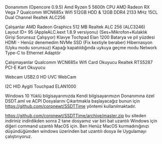 Donanımım (Opencore 0.9.5)
Amd Ryzen 5 5600h CPU
AMD Radeon RX Vega 7
Qualcomm WCN685x Wifi
512GB HDD & 12GB DDR4 2133 MHz 15CL Dual Channel
Realtek ALC256

Çalışanlar
AMD Radeon Graphics 512 MB
Realtek ALC 256 (ALC3246) Layout ID= 95 (AppleALC.kext 1.8.9 versiyonu) (Ses+Mikrofon+Kulaklık Girişi Sorunsuz Çalışıyor)
Klavye
Tochpad Elan 1200
Batarya ve pil yüzdesi
HDMI - Henüz denemedim
NVMe SSD (Fix kextiyle beraber)
Hibernasyon (Uyku modu sorunsuz)
Kapağı kapatıldığında uykuya geçme modu
Network Type-C to Ethernet Adaptör

Çalışmayanlar
Qualcomm WCN685x Wifi
Card Okuyucu Realtek RTS5287 PCI-E Kart Okuyucu

Webcam USB2.0 HD UVC WebCam

I2C HID Aygiti Touchpad ELAN1000

Windows 10 Yüklü bilgisayarımızda Kendi bilgisayarımızın Donanımına özel DSDT.aml ve ACPI Dosyalarını Çıkartmakla başlayacağız bunun için https://github.com/corpnewt/SSDTTime yöntemi kullanılmaktadır.

https://github.com/corpnewt/SSDTTime/archive/master.zip
bu siteden indiriniz
indirdikden sonra 2 tane dosyamız var biri bat uzantılı Windows için diğeri command uzantılı MacOS için. Ben Henüz MacOS kurmadınığınızı düşündüğümden windows üzerinden bat uzantılı dosya ile Uygulamayı çalıştırıyoruz.

